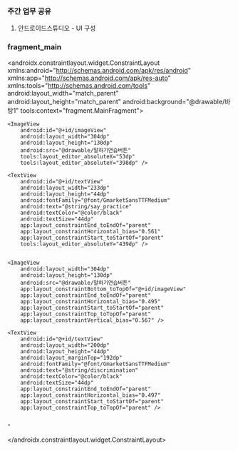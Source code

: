 ### 주간 업무 공유

1. 안드로이드스튜디오 - UI 구성

### fragment_main

<androidx.constraintlayout.widget.ConstraintLayout xmlns:android="http://schemas.android.com/apk/res/android"
    xmlns:app="http://schemas.android.com/apk/res-auto"
    xmlns:tools="http://schemas.android.com/tools"
    android:layout_width="match_parent"
    android:layout_height="match_parent"
    android:background="@drawable/바탕1"
    tools:context="fragment.MainFragment">

    <ImageView
        android:id="@+id/imageView"
        android:layout_width="304dp"
        android:layout_height="130dp"
        android:src="@drawable/말하기연습버튼"
        tools:layout_editor_absoluteX="53dp"
        tools:layout_editor_absoluteY="398dp" />

    <TextView
        android:id="@+id/textView"
        android:layout_width="233dp"
        android:layout_height="44dp"
        android:fontFamily="@font/GmarketSansTTFMedium"
        android:text="@string/say_practice"
        android:textColor="@color/black"
        android:textSize="44dp"
        app:layout_constraintEnd_toEndOf="parent"
        app:layout_constraintHorizontal_bias="0.561"
        app:layout_constraintStart_toStartOf="parent"
        tools:layout_editor_absoluteY="439dp" />


    <ImageView
        android:layout_width="304dp"
        android:layout_height="130dp"
        android:src="@drawable/말하기연습버튼"
        app:layout_constraintBottom_toTopOf="@+id/imageView"
        app:layout_constraintEnd_toEndOf="parent"
        app:layout_constraintHorizontal_bias="0.495"
        app:layout_constraintStart_toStartOf="parent"
        app:layout_constraintTop_toTopOf="parent"
        app:layout_constraintVertical_bias="0.567" />

    <TextView
        android:id="@+id/textView"
        android:layout_width="200dp"
        android:layout_height="44dp"
        android:layout_marginTop="192dp"
        android:fontFamily="@font/GmarketSansTTFMedium"
        android:text="@string/discrimination"
        android:textColor="@color/black"
        android:textSize="44dp"
        app:layout_constraintEnd_toEndOf="parent"
        app:layout_constraintHorizontal_bias="0.497"
        app:layout_constraintStart_toStartOf="parent"
        app:layout_constraintTop_toTopOf="parent" />


    "


</androidx.constraintlayout.widget.ConstraintLayout>
